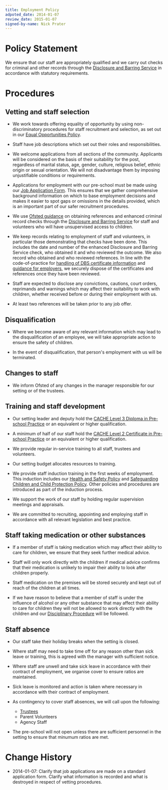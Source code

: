 ```yaml
---
title: Employment Policy
adpoted_date: 2014-01-07
review_date: 2015-01-07
signed-by-name: Nick Prater
---
```


# Policy Statement #

We ensure that our staff are appropriately qualified and we carry out checks for criminal and other records through the 
[Disclosure and Barring Service](https://www.gov.uk/government/organisations/disclosure-and-barring-service)
in accordance with statutory requirements.

# Procedures #

## Vetting and staff selection ##

* We work towards offering equality of opportunity by using non-discriminatory procedures for staff recruitment and selection, as set out in our [Equal Opportunities Policy](/policies/equal_opportunities.html).

* Staff have job descriptions which set out their roles and responsibilities.

* We welcome applications from all sections of the community. Applicants will be 
considered on the basis of their suitability for the post, regardless of marital 
status, age, gender, culture, religious belief, ethnic origin or sexual orientation. 
We will not disadvantage them by imposing unjustifiable conditions or requirements.

* Applications for employment with our pre-school must be made using our
[Job Application Form](/policies/20130809-Vacancy_Application_Form.pdf). This ensures that
we gather comprehensive background information on which to base employment decisions and makes it easier
to spot gaps or omissions in the details provided, which is an important part of our
safer recruitment procedures.

* We use 
[Ofsted guidance](http://www.ofsted.gov.uk/resources/factsheet-childcare-disclosure-and-barring-service-dbs-checks-for-those-providers-who-register-ofste) 
on obtaining references and enhanced criminal record checks through the 
[Disclosure and Barring Service](https://www.gov.uk/government/organisations/disclosure-and-barring-service)
for staff and volunteers who will have unsupervised access to children. 

* We keep records relating to employment of staff and volunteers, in particular those demonstrating 
that checks have been done. This includes the date and number of the enhanced Disclosure 
and Barring Service check, who obtained it and who reviewed the outcome. We also record who obtained
and who reviewed references. In line with the code-of-practice for
[handling of DBS certificate information](https://www.gov.uk/government/publications/handling-of-dbs-certificate-information)
and [guidance for employers](https://www.gov.uk/dbs-check-requests-guidance-for-employers),
we securely dispose of the certificates and references once they have been reviewed.

* Staff are expected to disclose any convictions, cautions, court orders, reprimands 
and warnings which may affect their suitability to work with children,
whether received before or during their employment with us.

* At least two references will be taken prior to any job offer.


## Disqualification ##

* Where we become aware of any relevant information which may lead to the disqualification of an employee,
we will take appropriate action to ensure the safety of children.

* In the event of disqualification, that person's employment with us will be terminated.

## Changes to staff ##

* We inform Ofsted of any changes in the manager responsible for our setting or of the trustees.

## Training and staff development ##

* Our setting leader and deputy hold the [CACHE Level 3 Diploma in Pre-school Practice](http://www.cache.org.uk/Qualifications/CYP/CYPL3/Pages/CACHE-Level-3-Diploma-in-Pre-school-Practice-(NQF).aspx)
or an equivalent or higher qualification.

* A minimum of half of our staff hold the [CACHE Level 2 Certificate in Pre-school Practice](http://www.cache.org.uk/Qualifications/CYP/CYPL2/Pages/CACHE-Level-2-Certificate-in-Pre-school-Practice.aspx)
or an equivalent or higher qualification.

* We provide regular in-service training to all staff, trustees and volunteers.

* Our setting budget allocates resources to training.

* We provide staff induction training in the first weeks of employment. This induction includes our 
[Health and Safety Policy](/policies/health_and_safety.html) and 
[Safeguarding Children and Child Protection Policy](/policies/safeguarding_children.html). 
Other policies and procedures are introduced as part of the induction process.

* We support the work of our staff by holding regular supervision meetings and appraisals.

* We are committed to recruiting, appointing and employing staff in accordance with all relevant legislation and best practice.


## Staff taking medication or other substances ##

* If a member of staff is taking medication which may affect their ability to care for children, we ensure that they seek further medical advice.

* Staff will only work directly with the children if medical advice confirms that their medication is unlikely to impair their ability to look after children properly.

* Staff medication on the premises will be stored securely and kept out of reach of the children at all times.

* If we have reason to believe that a member of staff is under the influence of alcohol 
or any other substance that may affect their ability to care for children they will not be 
allowed to work directly with the children and our [Disciplinary Procedure](/policies/disciplinary.html) will be followed.
 

## Staff absence ##

* Our staff take their holiday breaks when the setting is closed.

* Where staff may need to take time off for any reason other than sick leave or training, this is agreed with the manager with sufficient notice.

* Where staff are unwell and take sick leave in accordance with their contract of employment, we organise cover to ensure ratios are maintained.

* Sick leave is monitored and action is taken where necessary in accordance with their contract of employment.

* As contingency to cover staff absences, we will call upon the following:
    * [Trustees](/trustees/)
    * Parent Volunteers
    * Agency Staff

* The pre-school will not open unless there are sufficient personnel in the setting to ensure that minumum ratios are met.


# Change History #

* 2014-01-07: Clarify that job applications are made on a standard application form. Clarify what information is recorded and what
is destroyed in respect of vetting procedures.
